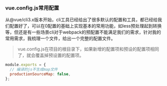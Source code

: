 ### vue.config.js常用配置

从@vue/cli3.x版本开始，cli工具已经给出了很多默认的配置和工具，都已经给我们配置好了，可以在0配置的基础上实现基本的常用功能，如less预处理起到转换等，但还是有一些场景cli对于webpack的预配置不能满足我们的需求，针对我的常用需求，我梳理一个文件，给出一个完整的配置文件。

> vue.config.js在项目的根目录下，如果新增的配置项和预设的配置项相同了，就会覆盖掉预设置的配置项。

```javascript
module.exports = {
  // 编译的js不生成map文件
  productionSourceMap: false,
};
```